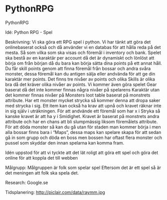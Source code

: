 PythonRPG
=========

PythonRPG

Idé: Python RPG - Spel

Beskrivning: 
Vi ska göra ett RPG spel i python.
Vi har tänkt att göra det onlinebaserat också och då använder vi en databas för att hålla reda på det mesta. Så som vilka som ska visas och föremål i inventory och bank.
Spelet ska bestå av en karaktär per account då det är dynamiskt och lönlöst att börja om från början då du bara kan börja sätta dina points på ett annat håll.
Du får skill points genom att finna föremål från bossar och andra svåra monster, dessa föremål kan du antigen sälja eller andvända för att ge din karaktär mer points. Det finns tre nivåer av points och olika Skills är olika bra då det kräver olika nivåer av points.
Vi kommer även göra spelet Gear baserat då det inte kommer finnas några nivåer på spelarens Karaktär utan det kommer finnas nivåer på Monsters loot table baserat på monstrets attribute. Har ett monster mycket strycka så kommer denna att dropa saker med strycka i sig. Ett item kan också ha krav att upnå och kravet räknar inte in sig själv i uträkningen. För att andvände ett föremål som har x i Stryka så kanske kravet är att ha y i Smidighet. Kravet är baserat på monstrets andra attribute och har en chans att bli slumpmässig liksom föremålets attribute.
För att döda monster så kan du gå utan för staden man kommer börja i men alla bossar finns bara i “Maps”, dessa maps kan spelare skapa för att sedan gå in som grupp och döda en boss men bossen har oftast flera monster och pussel som skyddar den innan spelarna kan komma fram.

Idén uppstod för att vi tyckte att det lät roligt att göra ett spel och göra det online
för att koppla det till webben


Målgrupp: Målgruppen är folk som spelar spel
Eftersom det är ett spel så är det meningen att folk ska spela det.

Research:
Google.se

Tidsplanering:
http://piclair.com/data/raymm.jpg

